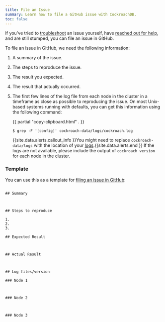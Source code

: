 ```yaml
---
title: File an Issue
summary: Learn how to file a GitHub issue with CockroachDB.
toc: false
---
```


If you've tried to [troubleshoot](troubleshooting-overview.html) an issue yourself, have [reached out for help](support-resources.html), and are still stumped, you can file an issue in GitHub.

To file an issue in GitHub, we need the following information:

1. A summary of the issue.

2. The steps to reproduce the issue.

3. The result you expected.

4. The result that actually occurred.

5. The first few lines of the log file from each node in the cluster in a timeframe as close as possible to reproducing the issue. On most Unix-based systems running with defaults, you can get this information using the following command:

    {{ partial "copy-clipboard.html" . }}
    ~~~ shell
    $ grep -F '[config]' cockroach-data/logs/cockroach.log
    ~~~
    {{site.data.alerts.callout_info }}You might need to replace <code>cockroach-data/logs</code> with the location of your <a href="debug-and-error-logs.html">logs</a>.{{site.data.alerts.end }}
    If the logs are not available, please include the output of `cockroach version` for each node in the cluster.

### Template

You can use this as a template for [filing an issue in GitHub](https://github.com/cockroachdb/cockroach/issues/new):

~~~

## Summary



## Steps to reproduce

1.
2.
3.

## Expected Result



## Actual Result



## Log files/version

### Node 1



### Node 2



### Node 3



~~~
